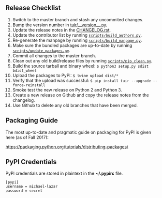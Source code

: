 Release Checklist
-----------------

1. Switch to the master branch and stash any uncommited changes.
2. Bump the version number in [tuir/\_\_version\_\_.py](tuir/__version__.py).
3. Update the release notes in the [CHANGELOG.rst](CHANGELOG.rst).
4. Update the contributor list by running [``scripts/build_authors.py``](scripts/build_authors.py).
5. Re-generate the manpage by running [``scripts/build_manpage.py``](scripts/build_manpage.py).
6. Make sure the bundled packages are up-to-date by running [``scripts/update_packages.py``](scripts/update_packages.py).
7. Commit all changes to the master branch.
8. Clean out any old build/release files by running [``scripts/pip_clean.py``](scripts/pip_clean.py).
9. Build the source tarball and binary wheel: ``$ python3 setup.py sdist bdist_wheel``
10. Upload the packages to PyPI: ``$ twine upload dist/*``
11. Verify that the upload was successful: ``$ pip install tuir --upgrade --force-reinstall``
12. Smoke test the new release on Python 2 and Python 3.
12. Create a new release on Github and copy the release notes from the changelog.
13. Use Github to delete any old branches that have been merged.

Packaging Guide
---------------

The most up-to-date and pragmatic guide on packaging for PyPI is given here (as of Fall 2017):

https://packaging.python.org/tutorials/distributing-packages/

PyPI Credentials
----------------

PyPI credentials are stored in plaintext in the **~/.pypirc** file.

```
[pypi]
username = michael-lazar
password = secret
```
